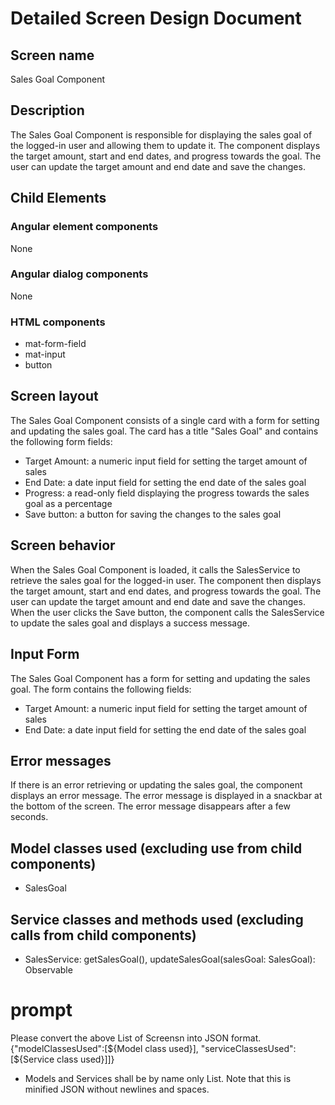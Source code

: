 # Detailed Screen Design Document
## Screen name
Sales Goal Component
## Description
The Sales Goal Component is responsible for displaying the sales goal of the logged-in user and allowing them to update it. The component displays the target amount, start and end dates, and progress towards the goal. The user can update the target amount and end date and save the changes.
## Child Elements
### Angular element components
None
### Angular dialog components
None
### HTML components
- mat-form-field
- mat-input
- button
## Screen layout
The Sales Goal Component consists of a single card with a form for setting and updating the sales goal. The card has a title "Sales Goal" and contains the following form fields:
- Target Amount: a numeric input field for setting the target amount of sales
- End Date: a date input field for setting the end date of the sales goal
- Progress: a read-only field displaying the progress towards the sales goal as a percentage
- Save button: a button for saving the changes to the sales goal
## Screen behavior
When the Sales Goal Component is loaded, it calls the SalesService to retrieve the sales goal for the logged-in user. The component then displays the target amount, start and end dates, and progress towards the goal. The user can update the target amount and end date and save the changes. When the user clicks the Save button, the component calls the SalesService to update the sales goal and displays a success message.
## Input Form
The Sales Goal Component has a form for setting and updating the sales goal. The form contains the following fields:
- Target Amount: a numeric input field for setting the target amount of sales
- End Date: a date input field for setting the end date of the sales goal
## Error messages
If there is an error retrieving or updating the sales goal, the component displays an error message. The error message is displayed in a snackbar at the bottom of the screen. The error message disappears after a few seconds. 
## Model classes used (excluding use from child components)
- SalesGoal
## Service classes and methods used (excluding calls from child components)
- SalesService: getSalesGoal(), updateSalesGoal(salesGoal: SalesGoal): Observable<SalesGoal>

# prompt
Please convert the above List of Screensn into JSON format.
{"modelClassesUsed":[${Model class used}], "serviceClassesUsed":[${Service class used}]]}
* Models and Services shall be by name only List.
Note that this is minified JSON without newlines and spaces.